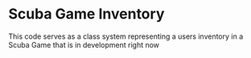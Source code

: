 # Scuba Game Inventory
This code serves as a class system representing a users inventory in a Scuba Game that is in development right now
